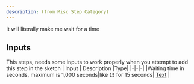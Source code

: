 ```yaml
---
description: (from Misc Step Category)
---
```

It will literally make me wait for a time

## Inputs
This steps, needs some inputs to work properly when you attempt to add this step in the sketch
| Input      | Description |Type|
|-|-|-|
|Waiting time in seconds, maximum is 1,000 seconds|like `15` for 15 seconds| [ Text](../inputs/text.md) |